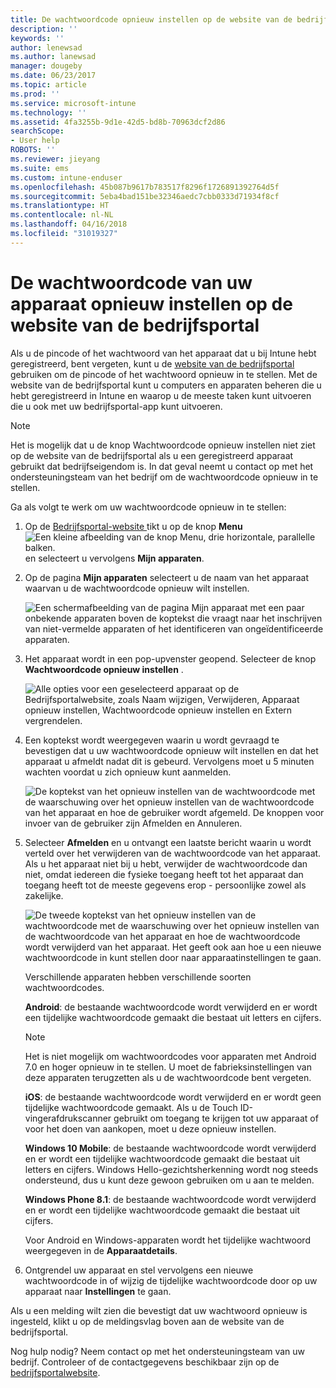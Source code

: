 ```yaml
---
title: De wachtwoordcode opnieuw instellen op de website van de bedrijfsportal | Microsoft Docs
description: ''
keywords: ''
author: lenewsad
ms.author: lanewsad
manager: dougeby
ms.date: 06/23/2017
ms.topic: article
ms.prod: ''
ms.service: microsoft-intune
ms.technology: ''
ms.assetid: 4fa3255b-9d1e-42d5-bd8b-70963dcf2d86
searchScope:
- User help
ROBOTS: ''
ms.reviewer: jieyang
ms.suite: ems
ms.custom: intune-enduser
ms.openlocfilehash: 45b087b9617b783517f8296f1726891392764d5f
ms.sourcegitcommit: 5eba4bad151be32346aedc7cbb0333d71934f8cf
ms.translationtype: HT
ms.contentlocale: nl-NL
ms.lasthandoff: 04/16/2018
ms.locfileid: "31019327"
---
```

# <a name="how-to-reset-your-device-passcode-from-the-company-portal-website"></a>De wachtwoordcode van uw apparaat opnieuw instellen op de website van de bedrijfsportal

Als u de pincode of het wachtwoord van het apparaat dat u bij Intune hebt geregistreerd, bent vergeten, kunt u de [website van de bedrijfsportal](https://portal.manage.microsoft.com#HelpDeskDialog) gebruiken om de pincode of het wachtwoord opnieuw in te stellen. Met de website van de bedrijfsportal kunt u computers en apparaten beheren die u hebt geregistreerd in Intune en waarop u de meeste taken kunt uitvoeren die u ook met uw bedrijfsportal-app kunt uitvoeren.

> [!NOTE]
> Het is mogelijk dat u de knop Wachtwoordcode opnieuw instellen niet ziet op de website van de bedrijfsportal als u een geregistreerd apparaat gebruikt dat bedrijfseigendom is. In dat geval neemt u contact op met het ondersteuningsteam van het bedrijf om de wachtwoordcode opnieuw in te stellen.

Ga als volgt te werk om uw wachtwoordcode opnieuw in te stellen:

1. Op de [Bedrijfsportal-website ](https://portal.manage.microsoft.com#HelpDeskDialog) tikt u op de knop __Menu__ ![Een kleine afbeelding van de knop Menu, drie horizontale, parallelle balken.](/intune/media/CP_hamburger_menu.png) en selecteert u vervolgens __Mijn apparaten__.

2. Op de pagina __Mijn apparaten__ selecteert u de naam van het apparaat waarvan u de wachtwoordcode opnieuw wilt instellen.

   ![Een schermafbeelding van de pagina Mijn apparaat met een paar onbekende apparaten boven de koptekst die vraagt naar het inschrijven van niet-vermelde apparaten of het identificeren van ongeïdentificeerde apparaten.](./media/macOS_enroll_002_tap_here_banner.png)

3. Het apparaat wordt in een pop-upvenster geopend. Selecteer de knop **Wachtwoordcode opnieuw instellen** .

   ![Alle opties voor een geselecteerd apparaat op de Bedrijfsportalwebsite, zoals Naam wijzigen, Verwijderen, Apparaat opnieuw instellen, Wachtwoordcode opnieuw instellen en Extern vergrendelen. ](./media/iwp-screen-with-all-options.png)

4. Een koptekst wordt weergegeven waarin u wordt gevraagd te bevestigen dat u uw wachtwoordcode opnieuw wilt instellen en dat het apparaat u afmeldt nadat dit is gebeurd. Vervolgens moet u 5 minuten wachten voordat u zich opnieuw kunt aanmelden.

   ![De koptekst van het opnieuw instellen van de wachtwoordcode met de waarschuwing over het opnieuw instellen van de wachtwoordcode van het apparaat en hoe de gebruiker wordt afgemeld. De knoppen voor invoer van de gebruiker zijn Afmelden en Annuleren.](./media/iwp-reset-passcode-popup.png)

5. Selecteer **Afmelden** en u ontvangt een laatste bericht waarin u wordt verteld over het verwijderen van de wachtwoordcode van het apparaat. Als u het apparaat niet bij u hebt, verwijder de wachtwoordcode dan niet, omdat iedereen die fysieke toegang heeft tot het apparaat dan toegang heeft tot de meeste gegevens erop - persoonlijke zowel als zakelijke. 

   ![De tweede koptekst van het opnieuw instellen van de wachtwoordcode met de waarschuwing over het opnieuw instellen van de wachtwoordcode van het apparaat en hoe de wachtwoordcode wordt verwijderd van het apparaat. Het geeft ook aan hoe u een nieuwe wachtwoordcode in kunt stellen door naar apparaatinstellingen te gaan.](./media/iwp-reset-passcode-2nd-popup.png)

   Verschillende apparaten hebben verschillende soorten wachtwoordcodes.

   **Android**: de bestaande wachtwoordcode wordt verwijderd en er wordt een tijdelijke wachtwoordcode gemaakt die bestaat uit letters en cijfers. 
  
   > [!NOTE]
   > Het is niet mogelijk om wachtwoordcodes voor apparaten met Android 7.0 en hoger opnieuw in te stellen. U moet de fabrieksinstellingen van deze apparaten terugzetten als u de wachtwoordcode bent vergeten.

   **iOS**: de bestaande wachtwoordcode wordt verwijderd en er wordt geen tijdelijke wachtwoordcode gemaakt. Als u de Touch ID-vingerafdrukscanner gebruikt om toegang te krijgen tot uw apparaat of voor het doen van aankopen, moet u deze opnieuw instellen.

   **Windows 10 Mobile**: de bestaande wachtwoordcode wordt verwijderd en er wordt een tijdelijke wachtwoordcode gemaakt die bestaat uit letters en cijfers. Windows Hello-gezichtsherkenning wordt nog steeds ondersteund, dus u kunt deze gewoon gebruiken om u aan te melden.
    
   **Windows Phone 8.1**: de bestaande wachtwoordcode wordt verwijderd en er wordt een tijdelijke wachtwoordcode gemaakt die bestaat uit cijfers.

   Voor Android en Windows-apparaten wordt het tijdelijke wachtwoord weergegeven in de **Apparaatdetails**. 

6. Ontgrendel uw apparaat en stel vervolgens een nieuwe wachtwoordcode in of wijzig de tijdelijke wachtwoordcode door op uw apparaat naar **Instellingen** te gaan.

Als u een melding wilt zien die bevestigt dat uw wachtwoord opnieuw is ingesteld, klikt u op de meldingsvlag boven aan de website van de bedrijfsportal.

Nog hulp nodig? Neem contact op met het ondersteuningsteam van uw bedrijf. Controleer of de contactgegevens beschikbaar zijn op de [bedrijfsportalwebsite](https://portal.manage.microsoft.com#HelpDeskDialog).
